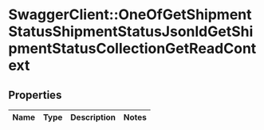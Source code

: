 # SwaggerClient::OneOfGetShipmentStatusShipmentStatusJsonldGetShipmentStatusCollectionGetReadContext

## Properties
Name | Type | Description | Notes
------------ | ------------- | ------------- | -------------

